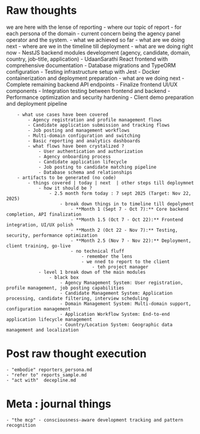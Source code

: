 # Raw thoughts 
we are here with the lense of reporting 
    - where our topic of  report 
        - for each persona of the domain 
            - current concern being  the agency panel operator and the system.
                - what we achieved so far 
                    - what are we doing next 
                        - where are we in the timeline till deployment 
                - what are we doing right now 
                    - NestJS backend modules development (agency, candidate, domain, country, job-title, application)
                    - UdaanSarathi React frontend with comprehensive documentation
                    - Database migrations and TypeORM configuration
                    - Testing infrastructure setup with Jest
                    - Docker containerization and deployment preparation
                - what are we doing next 
                    - Complete remaining backend API endpoints
                    - Finalize frontend UI/UX components
                    - Integration testing between frontend and backend
                    - Performance optimization and security hardening
                    - Client demo preparation and deployment pipeline

        - what use cases have been covered 
            - Agency registration and profile management flows
            - Candidate application submission and tracking flows
            - Job posting and management workflows
            - Multi-domain configuration and switching
            - Basic reporting and analytics dashboards
            - what flows have been crystalized ?
                - User authentication and authorization
                - Agency onboarding process
                - Candidate application lifecycle
                - Job posting to candidate matching pipeline
                - Database schema and relationships
        - artifacts to be generated (no code)
            - things covered | today | next  | other steps till deploymnet
                - how it should be ?
                    - 2.5 month form today : 7 sept 2025 (Target: Nov 22, 2025)
                        - break down things in to timeline till depolyment 
                            - **Month 1 (Sept 7 - Oct 7):** Core backend completion, API finalization
                            - **Month 1.5 (Oct 7 - Oct 22):** Frontend integration, UI/UX polish
                            - **Month 2 (Oct 22 - Nov 7):** Testing, security, performance optimization
                            - **Month 2.5 (Nov 7 - Nov 22):** Deployment, client training, go-live
                            - no technical fluff 
                                - remember the lens 
                                - we nned to report to the client 
                                    - teh project manager 
                - level 1 break down of the main modules 
                    - black box 
                        - Agency Management System: User registration, profile management, job posting capabilities
                        - Candidate Management System: Application processing, candidate filtering, interview scheduling
                        - Domain Management System: Multi-domain support, configuration management
                        - Application Workflow System: End-to-end application lifecycle management
                        - Country/Location System: Geographic data management and localization
        
#  Post raw thought execution 
    - "embodie" reporters_persona.md
    - "refer to" reports_sample.md
    - "act with"  decepline.md
# Meta : journal things 
    - "the mcp" - consciousness-aware development tracking and pattern recognition